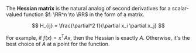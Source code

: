 The **Hessian matrix** is the natural analog of second derivatives for a scalar-valued function $f: \RR^n \to \RR$ in the form of a matrix. 

$$
H_{ij} = \frac{\partial^2 f}{\partial x_i \partial x_j}
$$

For example, if $f(x) = x^\mathsf{T}Ax$, then the Hessian is exactly $A$. Otherwise, it's the best choice of $A$ at a point for the function.